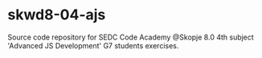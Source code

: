 # skwd8-04-ajs
Source code repository for SEDC Code Academy @Skopje 8.0 4th subject 'Advanced JS Development' G7 students exercises.
